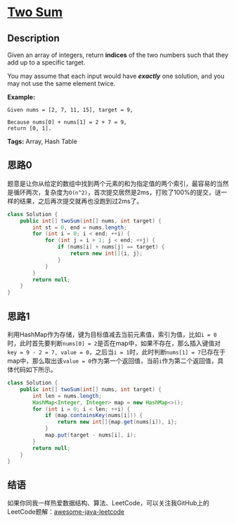 # [Two Sum][title]

## Description

Given an array of integers, return **indices** of the two numbers such that they add up to a specific target.

You may assume that each input would have ***exactly*** one solution, and you may not use the same element twice.

**Example:**

```
Given nums = [2, 7, 11, 15], target = 9,

Because nums[0] + nums[1] = 2 + 7 = 9,
return [0, 1].
```

**Tags:** Array, Hash Table


## 思路0

题意是让你从给定的数组中找到两个元素的和为指定值的两个索引，最容易的当然是循环两次，复杂度为`O(n^2)`，首次提交居然是2ms，打败了100%的提交，谜一样的结果，之后再次提交就再也没跑到过2ms了。

``` java
class Solution {
    public int[] twoSum(int[] nums, int target) {
        int st = 0, end = nums.length;
        for (int i = 0; i < end; ++i) {
            for (int j = i + 1; j < end; ++j) {
                if (nums[i] + nums[j] == target) {
                    return new int[]{i, j};
                }
            }
        }
        return null;
    }
}
```

## 思路1

利用HashMap作为存储，键为目标值减去当前元素值，索引为值，比如`i = 0`时，此时首先要判断`nums[0] = 2`是否在map中，如果不存在，那么插入键值对`key = 9 - 2 = 7, value = 0`，之后当`i = 1`时，此时判断`nums[1] = 7`已存在于map中，那么取出该`value = 0`作为第一个返回值，当前`i`作为第二个返回值，具体代码如下所示。

``` java
class Solution {
    public int[] twoSum(int[] nums, int target) {
        int len = nums.length;
        HashMap<Integer, Integer> map = new HashMap<>();
        for (int i = 0; i < len; ++i) {
            if (map.containsKey(nums[i])) {
                return new int[]{map.get(nums[i]), i};
            }
            map.put(target - nums[i], i);
        }
        return null;
    }
}
```


## 结语

如果你同我一样热爱数据结构、算法、LeetCode，可以关注我GitHub上的LeetCode题解：[awesome-java-leetcode][ajl]



[title]: https://leetcode.com/problems/two-sum
[ajl]: https://github.com/Blankj/awesome-java-leetcode
